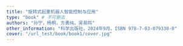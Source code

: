 ```yaml
---
title: "旋转式起重机器人智能控制与应用"
type: "book" # 不可删去
authors: "孙宁，杨桐，方勇纯，吴易鸣"
other_information: "科学出版社，2024年9月，ISBN 978-7-03-079330-0"
cover: "/url_test/book/book1/cover.jpg"
---
```

